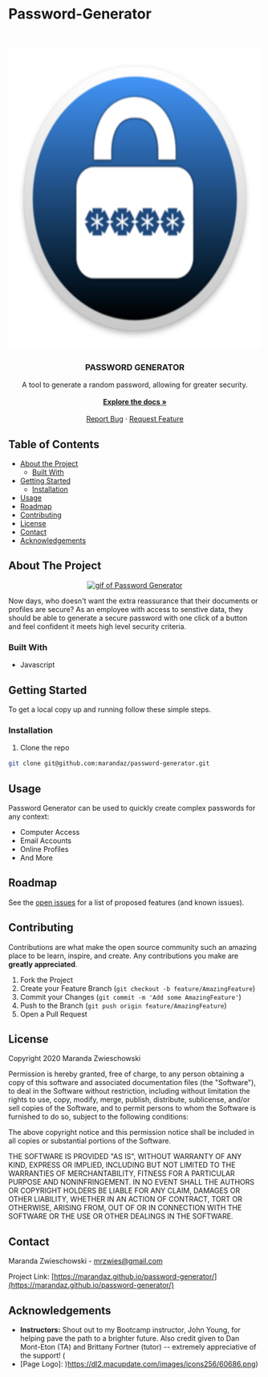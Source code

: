 # Password-Generator
<!-- PROJECT LOGO -->
<br />
<p align="center">
  <a href="https://github.com/marandaz/password-generator">
    <img src="./Images/logo.png" alt="Logo" width="max" height="600px">
  </a>

  <h3 align="center">PASSWORD GENERATOR</h3>

  <p align="center">
    A tool to generate a random password, allowing for greater security. 
    <br />
    <br />
    <a href="https://github.com/marandaz/password-generator"><strong>Explore the docs »</strong></a>
    <br />
    <br />
    <a href="https://github.com/marandaz/Ppassword-generator/issues">Report Bug</a>
    ·
    <a href="https://github.com/marandaz/Ppassword-generator/issues">Request Feature</a>
  </p>
</p>


<!-- TABLE OF CONTENTS -->
## Table of Contents

* [About the Project](#about-the-project)
  * [Built With](#built-with)
* [Getting Started](#getting-started)
  * [Installation](#installation)
* [Usage](#usage)
* [Roadmap](#roadmap)
* [Contributing](#contributing)
* [License](#license)
* [Contact](#contact)
* [Acknowledgements](#acknowledgements)


<!-- ABOUT THE PROJECT -->
## About The Project

<p align="center">
<a href="https://marandaz.github.io/password-generator/">
    <img src="Images\Password-Generator.gif" alt="gif of Password Generator"/>
<!-- MARANDA TO UPDATE LINK ABOVE SO IT WORKS -->
</a>
</p>

Now days, who doesn't want the extra reassurance that their documents or profiles are secure? As an employee with access to senstive data, they should be able to generate a secure password with one click of a button and feel confident it meets high level security criteria.

### Built With

* Javascript


<!-- GETTING STARTED -->
## Getting Started

To get a local copy up and running follow these simple steps.


### Installation

1. Clone the repo
```sh
git clone git@github.com:marandaz/password-generator.git
```


<!-- USAGE EXAMPLES -->
## Usage

Password Generator can be used to quickly create complex passwords for any context:

* Computer Access
* Email Accounts
* Online Profiles
* And More


<!-- ROADMAP -->
## Roadmap

See the [open issues](https://github.com/marandaz/password-generator/issues) for a list of proposed features (and known issues).


<!-- CONTRIBUTING -->
## Contributing

Contributions are what make the open source community such an amazing place to be learn, inspire, and create. Any contributions you make are **greatly appreciated**.

1. Fork the Project
2. Create your Feature Branch (`git checkout -b feature/AmazingFeature`)
3. Commit your Changes (`git commit -m 'Add some AmazingFeature'`)
4. Push to the Branch (`git push origin feature/AmazingFeature`)
5. Open a Pull Request


<!-- LICENSE -->
## License

Copyright 2020 Maranda Zwieschowski

Permission is hereby granted, free of charge, to any person obtaining a copy of this software and associated documentation files (the "Software"), to deal in the Software without restriction, including without limitation the rights to use, copy, modify, merge, publish, distribute, sublicense, and/or sell copies of the Software, and to permit persons to whom the Software is furnished to do so, subject to the following conditions:

The above copyright notice and this permission notice shall be included in all copies or substantial portions of the Software.

THE SOFTWARE IS PROVIDED "AS IS", WITHOUT WARRANTY OF ANY KIND, EXPRESS OR IMPLIED, INCLUDING BUT NOT LIMITED TO THE WARRANTIES OF MERCHANTABILITY, FITNESS FOR A PARTICULAR PURPOSE AND NONINFRINGEMENT. IN NO EVENT SHALL THE AUTHORS OR COPYRIGHT HOLDERS BE LIABLE FOR ANY CLAIM, DAMAGES OR OTHER LIABILITY, WHETHER IN AN ACTION OF CONTRACT, TORT OR OTHERWISE, ARISING FROM, OUT OF OR IN CONNECTION WITH THE SOFTWARE OR THE USE OR OTHER DEALINGS IN THE SOFTWARE.

<!-- CONTACT -->
## Contact

Maranda Zwieschowski - mrzwies@gmail.com

Project Link: [https://marandaz.github.io/password-generator/](https://marandaz.github.io/password-generator/)


<!-- ACKNOWLEDGEMENTS -->
## Acknowledgements

* **Instructors:** Shout out to my Bootcamp instructor, John Young, for helping pave the path to a brighter future. Also credit given to Dan Mont-Eton (TA) and Brittany Fortner (tutor) -- extremely appreciative of the support! (
* [Page Logo]: )https://dl2.macupdate.com/images/icons256/60686.png)


<!-- MARKDOWN LINKS & IMAGES -->
<!-- https://www.markdownguide.org/basic-syntax/#reference-style-links -->
[contributors-shield]: https://img.shields.io/github/contributors/othneildrew/Best-README-Template.svg?style=flat-square
[contributors-url]: https://github.com/othneildrew/Best-README-Template/graphs/contributors
[forks-shield]: https://img.shields.io/github/forks/othneildrew/Best-README-Template.svg?style=flat-square
[forks-url]: https://github.com/othneildrew/Best-README-Template/network/members
[stars-shield]: https://img.shields.io/github/stars/othneildrew/Best-README-Template.svg?style=flat-square
[stars-url]: https://github.com/othneildrew/Best-README-Template/stargazers
[issues-shield]: https://img.shields.io/github/issues/othneildrew/Best-README-Template.svg?style=flat-square
[issues-url]: https://github.com/othneildrew/Best-README-Template/issues
[license-shield]: https://img.shields.io/github/license/othneildrew/Best-README-Template.svg?style=flat-square
[license-url]: https://github.com/othneildrew/Best-README-Template/blob/master/LICENSE.txt
[linkedin-shield]: https://img.shields.io/badge/-LinkedIn-black.svg?style=flat-square&logo=linkedin&colorB=555
[linkedin-url]: https://linkedin.com/in/othneildrew
[product-screenshot]: images/screenshot.png